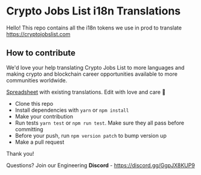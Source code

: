 # Crypto Jobs List i18n Translations

Hello! This repo contains all the i18n tokens we use in prod to translate https://cryptojobslist.com


## How to contribute

We'd love your help translating Crypto Jobs List to more languages and making crypto and blockchain career opportunities available to more communities worldwide.

[Spreadsheet](https://docs.google.com/spreadsheets/d/1bIgFwJOXaLXfAIfRHdysLAS-BBeI5TgXZ-53wagbEvI/edit#gid=0) with existing translations. Edit with love and care 🥰

- Clone this repo
- Install dependencies with `yarn` or `npm install`
- Make your contribution
- Run tests `yarn test` or `npm run test`. Make sure they all pass before committing
- Before your push, run `npm version patch` to bump version up
- Make a pull request

Thank you!


Questions? Join our Engineering **Discord** - https://discord.gg/GgpJX8KUP9
